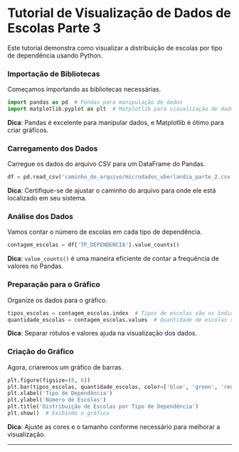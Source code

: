 # Tutorial de Visualização de Dados de Escolas Parte 3

Este tutorial demonstra como visualizar a distribuição de escolas por tipo de dependência usando Python.

### Importação de Bibliotecas

Começamos importando as bibliotecas necessárias.

```python
import pandas as pd  # Pandas para manipulação de dados
import matplotlib.pyplot as plt  # Matplotlib para visualização de dados
```
**Dica**: Pandas é excelente para manipular dados, e Matplotlib é ótimo para criar gráficos.

### Carregamento dos Dados

Carregue os dados do arquivo CSV para um DataFrame do Pandas.

```python
df = pd.read_csv('caminho_do_arquivo/microdados_uberlandia_parte_2.csv', sep=';', encoding='latin-1')
```
**Dica**: Certifique-se de ajustar o caminho do arquivo para onde ele está localizado em seu sistema.

### Análise dos Dados

Vamos contar o número de escolas em cada tipo de dependência.

```python
contagem_escolas = df['TP_DEPENDENCIA'].value_counts()
```
**Dica**: `value_counts()` é uma maneira eficiente de contar a frequência de valores no Pandas.

### Preparação para o Gráfico

Organize os dados para o gráfico.

```python
tipos_escolas = contagem_escolas.index  # Tipos de escolas são os índices
quantidade_escolas = contagem_escolas.values  # Quantidade de escolas são os valores
```
**Dica**: Separar rótulos e valores ajuda na visualização dos dados.

### Criação do Gráfico

Agora, criaremos um gráfico de barras.

```python
plt.figure(figsize=(8, 6))
plt.bar(tipos_escolas, quantidade_escolas, color=['blue', 'green', 'red'])
plt.xlabel('Tipo de Dependência')
plt.ylabel('Número de Escolas')
plt.title('Distribuição de Escolas por Tipo de Dependência')
plt.show()  # Exibindo o gráfico
```
**Dica**: Ajuste as cores e o tamanho conforme necessário para melhorar a visualização.

---

```
